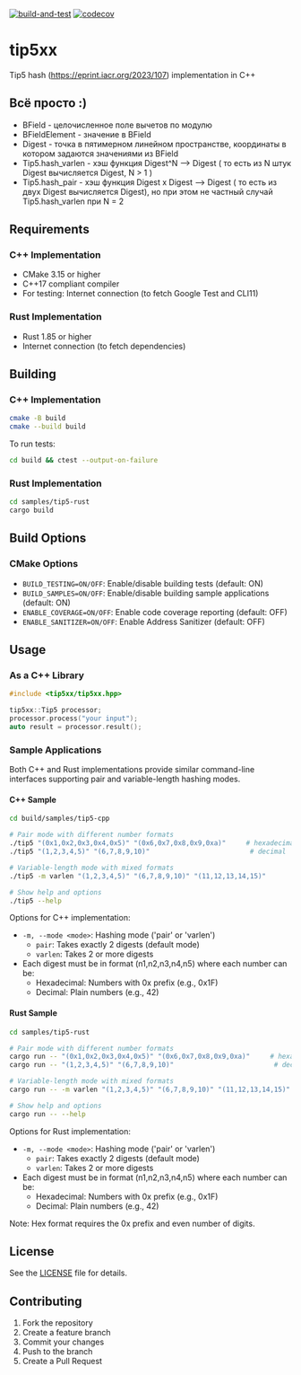 [![build-and-test](https://github.com/maxirmx/tip5/actions/workflows/build-and-test.yml/badge.svg?branch=main)](https://github.com/maxirmx/tip5/actions/workflows/build-and-test.yml)
[![codecov](https://codecov.io/gh/maxirmx/tip5/graph/badge.svg?token=R7ie8bhkCG)](https://codecov.io/gh/maxirmx/tip5)

# tip5xx

Tip5 hash (https://eprint.iacr.org/2023/107) implementation in C++

## Всё просто :)

- BField - целочисленное поле вычетов по модулю
- BFieldElement - значение в BField
- Digest - точка в пятимерном линейном пространстве, координаты в котором задаются значениями из BField
- Tip5.hash_varlen - хэш функция Digest^N --> Digest ( то есть из N штук Digest вычисляется Digest, N > 1 )
- Tip5.hash_pair - хэш функция Digest x Digest --> Digest ( то есть из двух Digest вычисляется Digest), но при этом не частный случай Tip5.hash_varlen при N = 2

## Requirements

### C++ Implementation
- CMake 3.15 or higher
- C++17 compliant compiler
- For testing: Internet connection (to fetch Google Test and CLI11)

### Rust Implementation
- Rust 1.85 or higher
- Internet connection (to fetch dependencies)

## Building

### C++ Implementation
```bash
cmake -B build
cmake --build build
```

To run tests:
```bash
cd build && ctest --output-on-failure
```

### Rust Implementation
```bash
cd samples/tip5-rust
cargo build
```

## Build Options

### CMake Options
- `BUILD_TESTING=ON/OFF`: Enable/disable building tests (default: ON)
- `BUILD_SAMPLES=ON/OFF`: Enable/disable building sample applications (default: ON)
- `ENABLE_COVERAGE=ON/OFF`: Enable code coverage reporting (default: OFF)
- `ENABLE_SANITIZER=ON/OFF`: Enable Address Sanitizer (default: OFF)

## Usage

### As a C++ Library

```cpp
#include <tip5xx/tip5xx.hpp>

tip5xx::Tip5 processor;
processor.process("your input");
auto result = processor.result();
```

### Sample Applications

Both C++ and Rust implementations provide similar command-line interfaces supporting pair and variable-length hashing modes.

#### C++ Sample

```bash
cd build/samples/tip5-cpp

# Pair mode with different number formats
./tip5 "(0x1,0x2,0x3,0x4,0x5)" "(0x6,0x7,0x8,0x9,0xa)"     # hexadecimal
./tip5 "(1,2,3,4,5)" "(6,7,8,9,10)"                         # decimal

# Variable-length mode with mixed formats
./tip5 -m varlen "(1,2,3,4,5)" "(6,7,8,9,10)" "(11,12,13,14,15)"

# Show help and options
./tip5 --help
```

Options for C++ implementation:
- `-m, --mode <mode>`: Hashing mode ('pair' or 'varlen')
  - `pair`: Takes exactly 2 digests (default mode)
  - `varlen`: Takes 2 or more digests
- Each digest must be in format (n1,n2,n3,n4,n5) where each number can be:
  - Hexadecimal: Numbers with 0x prefix (e.g., 0x1F)
  - Decimal: Plain numbers (e.g., 42)

#### Rust Sample

```bash
cd samples/tip5-rust

# Pair mode with different number formats
cargo run -- "(0x1,0x2,0x3,0x4,0x5)" "(0x6,0x7,0x8,0x9,0xa)"     # hexadecimal
cargo run -- "(1,2,3,4,5)" "(6,7,8,9,10)"                         # decimal

# Variable-length mode with mixed formats
cargo run -- -m varlen "(1,2,3,4,5)" "(6,7,8,9,10)" "(11,12,13,14,15)"

# Show help and options
cargo run -- --help
```

Options for Rust implementation:
- `-m, --mode <mode>`: Hashing mode ('pair' or 'varlen')
  - `pair`: Takes exactly 2 digests (default mode)
  - `varlen`: Takes 2 or more digests
- Each digest must be in format (n1,n2,n3,n4,n5) where each number can be:
  - Hexadecimal: Numbers with 0x prefix (e.g., 0x1F)
  - Decimal: Plain numbers (e.g., 42)

Note: Hex format requires the 0x prefix and even number of digits.

## License

See the [LICENSE](LICENSE) file for details.

## Contributing

1. Fork the repository
2. Create a feature branch
3. Commit your changes
4. Push to the branch
5. Create a Pull Request

